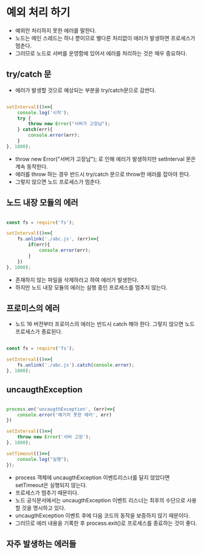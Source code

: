 # 예외 처리 하기

- 예외란 처리하지 못한 에러를 말한다.
- 노드는 메인 스레드는 하나 뿐이므로 별다른 처리없이 에러가 발생하면 프로세스가 멈춘다.
- 그러므로 노드로 서버를 운영함에 있어서 에러를 처리하는 것은 매우 중요하다.

## try/catch 문

- 에러가 발생할 것으로 예상되는 부분을 try/catch문으로 감싼다.

```javascript error1.js

setInterval(()=>{
    console.log('시작');
    try {
        throw new Error("서버가 고장남");
    } catch(err){
        console.error(err);
    }
}, 1000);
```

- throw new Error("서버가 고장남"); 로 인해 에러가 발생하지만 setInterval 문은 계속 동작한다.
- 에러를 throw 하는 경우 반드시 try/catch 문으로 throw한 에러를 잡아야 한다.
- 그렇지 않으면 노드 프로세스가 멈춘다.

## 노드 내장 모듈의 에러

```javascript error2.js

const fs = require('fs');

setInterval(()=>{
    fs.unlink('./abc.js', (err)=>{
        if(err){
            console.error(err);
        }
    })
}, 1000);
```

- 존재하지 않는 파일을 삭제하라고 하여 에러가 발생한다.
- 하지만 노드 내장 모듈의 에러는 실행 중인 프로세스를 멈추지 않는다.

## 프로미스의 에러

- 노드 16 버전부터 프로미스의 에러는 반드시 catch 해야 한다. 그렇지 않으면 노드 프로세스가 종료된다.

```javascript error2.js

const fs = require('fs');

setInterval(()=>{
    fs.unlink('./abc.js').catch(console.error);
}, 1000);
```

## uncaugthException

```javascript error4.js

process.on('uncaugthException', (err)=>{
    console.error('예기치 못한 에러', err)
})

setInterval(()=>{
    throw new Error('서버 고장');    
}, 1000);

setTimeout(()=>{
    console.log("실행");
});

```

- process 객체에 uncaugthException 이벤트리스너를 달지 않았다면 setTimeout은 실행되지 않는다.
- 프로세스가 멈추기 때문이다.
- 노드 공식문서에서는 uncaugthException 이벤트 리스너는 최후의 수단으로 사용할 것을 명시하고 있다.
- uncaugthException 이벤트 후에 다음 코드의 동작을 보증하지 않기 때문이다.
- 그러므로 에러 내용을 기록한 후 process.exit()로 프로세스를 종료하는 것이 좋다.

## 자주 발생하는 에러들
